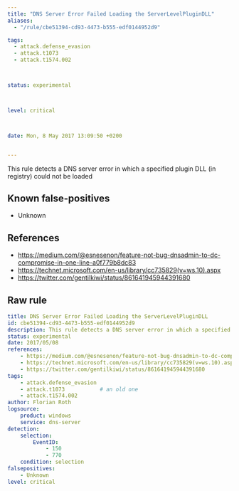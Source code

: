 ```yaml
---
title: "DNS Server Error Failed Loading the ServerLevelPluginDLL"
aliases:
  - "/rule/cbe51394-cd93-4473-b555-edf0144952d9"

tags:
  - attack.defense_evasion
  - attack.t1073
  - attack.t1574.002



status: experimental



level: critical



date: Mon, 8 May 2017 13:09:50 +0200


---
```


This rule detects a DNS server error in which a specified plugin DLL (in registry) could not be loaded

<!--more-->


## Known false-positives

* Unknown



## References

* https://medium.com/@esnesenon/feature-not-bug-dnsadmin-to-dc-compromise-in-one-line-a0f779b8dc83
* https://technet.microsoft.com/en-us/library/cc735829(v=ws.10).aspx
* https://twitter.com/gentilkiwi/status/861641945944391680


## Raw rule
```yaml
title: DNS Server Error Failed Loading the ServerLevelPluginDLL
id: cbe51394-cd93-4473-b555-edf0144952d9
description: This rule detects a DNS server error in which a specified plugin DLL (in registry) could not be loaded
status: experimental
date: 2017/05/08
references:
    - https://medium.com/@esnesenon/feature-not-bug-dnsadmin-to-dc-compromise-in-one-line-a0f779b8dc83
    - https://technet.microsoft.com/en-us/library/cc735829(v=ws.10).aspx
    - https://twitter.com/gentilkiwi/status/861641945944391680
tags:
    - attack.defense_evasion
    - attack.t1073           # an old one
    - attack.t1574.002
author: Florian Roth
logsource:
    product: windows
    service: dns-server
detection:
    selection:
        EventID:
            - 150
            - 770
    condition: selection
falsepositives:
    - Unknown
level: critical



```
